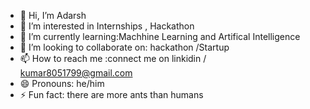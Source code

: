 - 👋 Hi, I’m Adarsh 
- 👀 I’m interested in Internships , Hackathon 
- 🌱 I’m currently learning:Machhine Learning and Artifical Intelligence
- 💞️ I’m looking to collaborate on: hackathon /Startup
- 📫 How to reach me :connect me on linkidin / kumar8051799@gmail.com
- 😄 Pronouns: he/him
- ⚡ Fun fact: there are more ants than humans

<!---
kumaradarshiit/kumaradarshiit is a ✨ special ✨ repository because its `README.md` (this file) appears on your GitHub profile.
You can click the Preview link to take a look at your changes.
--->
